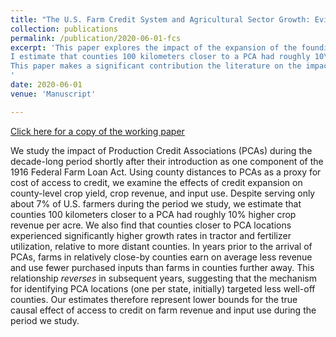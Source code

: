```yaml
---
title: "The U.S. Farm Credit System and Agricultural Sector Growth: Evidence from Early Expansion, 1920-1940"
collection: publications
permalink: /publication/2020-06-01-fcs
excerpt: 'This paper explores the impact of the expansion of the founding of the Production Credit Associations (PCA), an arm of the Farm Credit System, on agricultural yield and input use following the agricultural crisis of the 1920s.
I estimate that counties 100 kilometers closer to a PCA had roughly 10\% higher crop revenue per acre and higher growth in use of fertilizer and tractors. 
This paper makes a significant contribution the literature on the impact of government sponsored enterprises on the early US agricultural economy and its use as a cost-effective tool to address market frictions.
'
date: 2020-06-01
venue: 'Manuscript'

---
```


[Click here for a copy of the working paper](http://jphutch.github.io/files/Farm_Credit.pdf)

We study the impact of Production Credit Associations (PCAs) during the decade-long period shortly after their introduction as one component of the 1916 Federal Farm Loan Act. Using county distances to PCAs as a proxy for cost of access to credit, we examine the effects of credit expansion on county-level crop yield, crop revenue, and input use. Despite serving only about 7% of U.S. farmers during the period we study, we estimate that counties 100 kilometers closer to a PCA had roughly 10% higher crop revenue per acre. We also find that counties closer to PCA locations experienced significantly higher growth rates in tractor and fertilizer utilization, relative to more distant counties. In years prior to the arrival of PCAs, farms in relatively close-by counties earn on average less revenue and use fewer purchased inputs than farms in counties further away. This relationship *reverses* in subsequent years, suggesting that the mechanism for identifying PCA locations (one per state, initially) targeted less well-off counties. Our estimates therefore represent lower bounds for the true causal effect of access to credit on farm revenue and input use during the period we study.
